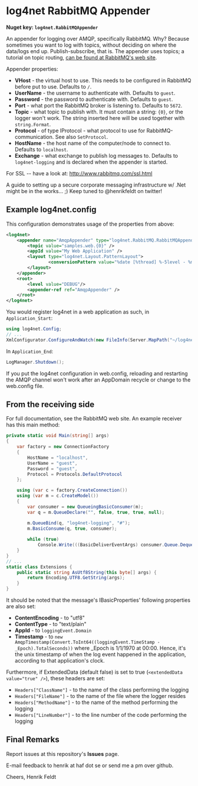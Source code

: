 # log4net RabbitMQ Appender

**Nuget key: `log4net.RabbitMQAppender`**

An appender for logging over AMQP, specifically RabbitMQ. Why? Because sometimes you want to log with topics, without deciding on where the data/logs end up. Publish-subscribe, that is. The appender uses topics; a tutorial on topic routing, [can be found at RabbitMQ's web site](http://www.rabbitmq.com/tutorials/tutorial-five-python.html).

Appender properties:

 * **VHost** - the virtual host to use. This needs to be configured in RabbitMQ before put to use. Defaults to `/`.
 * **UserName** - the username to authenticate with. Defaults to `guest`.
 * **Password** - the password to authenticate with. Defaults to `guest`.
 * **Port** - what port the RabbitMQ broker is listening to. Defaults to `5672`.
 * **Topic** - what topic to publish with. It must contain a string: `{0}`, or the logger won't work. The string inserted here will be used together with `string.Format`.
 * **Protocol** - of type IProtocol - what protocol to use for RabbitMQ-communication. See also `SetProtocol`.
 * **HostName** - the host name of the computer/node to connect to. Defaults to `localhost`.
 * **Exchange** - what exchange to publish log messages to. Defaults to `log4net-logging` and is declared when the appender is started.

For SSL -- have a look at: http://www.rabbitmq.com/ssl.html

A guide to setting up a secure corporate messaging infrastructure w/ .Net might be in the works... ;) Keep tuned to @henrikfeldt on twitter!

## Example log4net.config

This configuration demonstrates usage of the properties from above:

```xml
<log4net>
	<appender name="AmqpAppender" type="log4net.RabbitMQ.RabbitMQAppender, log4net.RabbitMQ">
		<topic value="samples.web.{0}" />
		<appId value="My Web Application" />
		<layout type="log4net.Layout.PatternLayout">
				<conversionPattern value="%date [%thread] %-5level - %message%newline" />
		</layout>
	</appender>
	<root>
		<level value="DEBUG"/>
		<appender-ref ref="AmqpAppender" />
	</root>
</log4net>
```

You would register log4net in a web application as such, in `Application_Start`:

```csharp
using log4net.Config;
// ...
XmlConfigurator.ConfigureAndWatch(new FileInfo(Server.MapPath("~/log4net.config")));
```

In `Application_End`:

```csharp
LogManager.Shutdown();
```

If you put the log4net configuration in web.config, reloading and restarting the AMQP channel won't work after an AppDomain recycle or change to the web.config file.

## From the receiving side

For full documentation, see the RabbitMQ web site. An example receiver has this main method:

```csharp
private static void Main(string[] args)
{
	var factory = new ConnectionFactory
	{
		HostName = "localhost",
		UserName = "guest",
		Password = "guest",
		Protocol = Protocols.DefaultProtocol
	};

	using (var c = factory.CreateConnection())
	using (var m = c.CreateModel())
	{
		var consumer = new QueueingBasicConsumer(m);
		var q = m.QueueDeclare("", false, true, true, null);

		m.QueueBind(q, "log4net-logging", "#");
		m.BasicConsume(q, true, consumer);
				
		while (true)
			Console.Write(((BasicDeliverEventArgs) consumer.Queue.Dequeue()).Body.AsUtf8String());
	}
}
// ...
static class Extensions {
	public static string AsUtf8String(this byte[] args) {
		return Encoding.UTF8.GetString(args);
	}
}
```

It should be noted that the message's IBasicProperties' following properties are also set:

 * **ContentEncoding** - to "utf8"
 * **ContentType** - to "text/plain"
 * **AppId** - to `loggingEvent.Domain`
 * **Timestamp** - to `new AmqpTimestamp(Convert.ToInt64((loggingEvent.TimeStamp - _Epoch).TotalSeconds))` where _Epoch is 1/1/1970 at 00:00. Hence, it's the unix timestamp of when the log event happened in the application, according to that application's clock.

Furthermore, if ExtendedData (default false) is set to true (`<extendedData value="true" />`), these headers are set:

 * `Headers["ClassName"]` - to the name of the class performing the logging
 * `Headers["FileName"]` - to the name of the file where the logger resides
 * `Headers["MethodName"]` - to the name of the method performing the logging
 * `Headers["LineNumber"]` - to the line number of the code performing the logging
 
## Final Remarks

Report issues at this repository's **Issues** page.
 
E-mail feedback to henrik at haf dot se or send me a pm over github.

Cheers,
Henrik Feldt